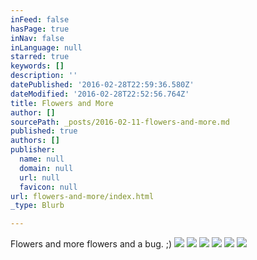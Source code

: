 ```yaml
---
inFeed: false
hasPage: true
inNav: false
inLanguage: null
starred: true
keywords: []
description: ''
datePublished: '2016-02-28T22:59:36.580Z'
dateModified: '2016-02-28T22:52:56.764Z'
title: Flowers and More
author: []
sourcePath: _posts/2016-02-11-flowers-and-more.md
published: true
authors: []
publisher:
  name: null
  domain: null
  url: null
  favicon: null
url: flowers-and-more/index.html
_type: Blurb

---
```

Flowers and more flowers and a bug. ;)
![](https://s3-us-west-2.amazonaws.com/the-grid-img/p/709f2f5364631b862a5a8e1a3b47947b731db224.jpg)
![](https://s3-us-west-2.amazonaws.com/the-grid-img/p/39d33cdda4ad2e3996e13c35f04a79af31aab98c.jpg)
![](https://s3-us-west-2.amazonaws.com/the-grid-img/p/031fe81ce15503dd5dee8d29421bb22e13b94666.jpg)
![](https://s3-us-west-2.amazonaws.com/the-grid-img/p/a610e1c8de32cc76844dfe7fe4bb4c21b035ce71.jpg)
![](https://s3-us-west-2.amazonaws.com/the-grid-img/p/0f1c3b55a1802b8d4f36bb4831132d291f888eb4.jpg)
![](https://s3-us-west-2.amazonaws.com/the-grid-img/p/86ac5d9648d476294de3734cfd81c1db2bccd753.jpg)